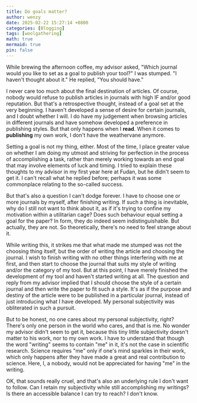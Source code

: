 ```yaml
---
title: Do goals matter?
author: wenzy
date: 2025-02-22 15:27:14 +0800
categories: [Blogging]
tags: [woolgathering]
math: true
mermaid: true
pin: false
---
```


While brewing the afternoon coffee, my advisor asked, "Which journal would you like to set as a goal to publish your tool?" I was stumped. "I haven't thought about it." He replied, "You should have."

I never care too much about the final destination of articles. Of course, nobody would refuse to publish articles in journals with high IF and/or good reputation. But that's a retrospective thought, instead of a goal set at the very beginning. I haven't developed a sense of desire for certain journals, and I doubt whether I will. I do have my judgement when browsing articles in different journals and have somehow developed a preference in publishing styles. But that only happens when I **read**. When it comes to **publishing** my own work, I don't have the weathervane anymore.

Setting a goal is not my thing, either. Most of the time, I place greater value on whether I am doing my utmost and striving for perfection in the process of accomplishing a task, rather than merely working towards an end goal that may involve elements of luck and timing. I tried to explain these thoughts to my advisor in my first year here at Fudan, but he didn't seem to get it. I can't recall what he replied before; perhaps it was some commonplace relating to the so-called success.

But that's also a question I can't dodge forever. I have to choose one or more journals by myself, after finishing writing. If such a thing is inevitable, why do I still not want to think about it, as if it's trying to confine my motivation within a utilitarian cage? Does such behaviour equal setting a goal for the paper? In form, they do indeed seem indistinguishable. But actually, they are not. So theoretically, there's no need to feel strange about it.

While writing this, it strikes me that what made me stumped was not the choosing thing itself, but the order of writing the article and choosing the journal. I wish to finish writing with no other things interfering with me at first, and then start to choose the journal that suits my style of writing and/or the category of my tool. But at this point, I have merely finished the development of my tool and haven't started writing at all. The question and reply from my advisor implied that I should choose the style of a certain journal and then write the paper to fit such a style. It's as if the purpose and destiny of the article were to be published in a particular journal, instead of just introducing what I have developed. My personal subjectivity was obliterated in such a pursuit.

But to be honest, no one cares about my personal subjectivity, right? There's only one person in the world who cares, and that is me. No wonder my advisor didn't seem to get it, because this tiny little subjectivity doesn't matter to his work, nor to my own work. I have to understand that though the word "writing" seems to contain "me" in it, it's not the case in scientific research. Science requires "me" only if one's mind sparkles in their work, which only happens after they have made a great and real contribution to science. Here, I, a nobody, would not be appreciated for having "me" in the writing.

OK, that sounds really cruel, and that's also an underlying rule I don't want to follow. Can I retain my subjectivity while still accomplishing my writings? Is there an accessible balance I can try to reach? I don't know. 
